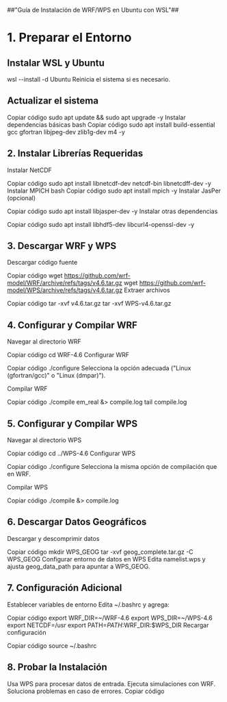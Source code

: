 
##"Guía de Instalación de WRF/WPS en Ubuntu con WSL"##


# **1. Preparar el Entorno**

## Instalar WSL y Ubuntu

wsl --install -d Ubuntu
Reinicia el sistema si es necesario.

## Actualizar el sistema

Copiar código
sudo apt update && sudo apt upgrade -y
Instalar dependencias básicas
bash
Copiar código
sudo apt install build-essential gcc gfortran libjpeg-dev zlib1g-dev m4 -y

## 2. Instalar Librerías Requeridas
Instalar NetCDF

Copiar código
sudo apt install libnetcdf-dev netcdf-bin libnetcdff-dev -y
Instalar MPICH
bash
Copiar código
sudo apt install mpich -y
Instalar JasPer (opcional)

Copiar código
sudo apt install libjasper-dev -y
Instalar otras dependencias

Copiar código
sudo apt install libhdf5-dev libcurl4-openssl-dev -y

## 3. Descargar WRF y WPS
Descargar código fuente

Copiar código
wget https://github.com/wrf-model/WRF/archive/refs/tags/v4.6.tar.gz
wget https://github.com/wrf-model/WPS/archive/refs/tags/v4.6.tar.gz
Extraer archivos

Copiar código
tar -xvf v4.6.tar.gz
tar -xvf WPS-v4.6.tar.gz

## 4. Configurar y Compilar WRF
Navegar al directorio WRF

Copiar código
cd WRF-4.6
Configurar WRF

Copiar código
./configure
Selecciona la opción adecuada ("Linux (gfortran/gcc)" o "Linux (dmpar)").

Compilar WRF

Copiar código
./compile em_real &> compile.log
tail compile.log

## 5. Configurar y Compilar WPS
Navegar al directorio WPS

Copiar código
cd ../WPS-4.6
Configurar WPS

Copiar código
./configure
Selecciona la misma opción de compilación que en WRF.

Compilar WPS

Copiar código
./compile &> compile.log

## 6. Descargar Datos Geográficos
Descargar y descomprimir datos

Copiar código
mkdir WPS_GEOG
tar -xvf geog_complete.tar.gz -C WPS_GEOG
Configurar entorno de datos en WPS
Edita namelist.wps y ajusta geog_data_path para apuntar a WPS_GEOG.

## 7. Configuración Adicional
Establecer variables de entorno
Edita ~/.bashrc y agrega:


Copiar código
export WRF_DIR=~/WRF-4.6
export WPS_DIR=~/WPS-4.6
export NETCDF=/usr
export PATH=$PATH:$WRF_DIR:$WPS_DIR
Recargar configuración

Copiar código
source ~/.bashrc

## 8. Probar la Instalación
Usa WPS para procesar datos de entrada.
Ejecuta simulaciones con WRF.
Soluciona problemas en caso de errores.
Copiar código





